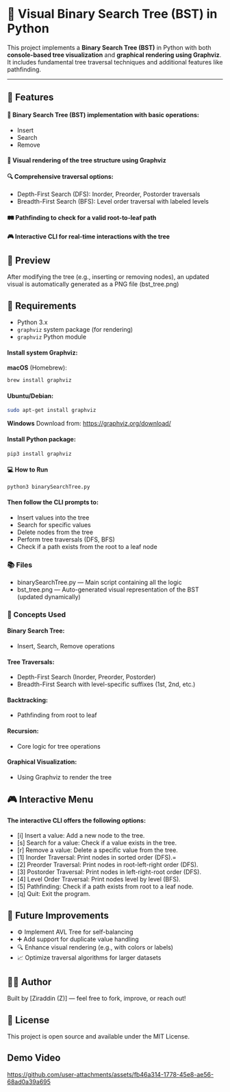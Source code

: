 # 🌳 Visual Binary Search Tree (BST) in Python

This project implements a **Binary Search Tree (BST)** in Python with both **console-based tree visualization**
and **graphical rendering using Graphviz**. It includes fundamental tree traversal techniques and additional features like pathfinding.

---

## 🚀 Features
#### 🧠 Binary Search Tree (BST) implementation with basic operations:
- Insert
- Search
- Remove
#### 🎨 Visual rendering of the tree structure using Graphviz
#### 🔍 Comprehensive traversal options:
- Depth-First Search (DFS): Inorder, Preorder, Postorder traversals
- Breadth-First Search (BFS): Level order traversal with labeled levels
#### 🛤 Pathfinding to check for a valid root-to-leaf path
#### 🎮 Interactive CLI for real-time interactions with the tree

## 📸 Preview
After modifying the tree (e.g., inserting or removing nodes), an updated visual is automatically generated as a PNG file (bst_tree.png)

## 🧩 Requirements
- Python 3.x
- `graphviz` system package (for rendering)
- `graphviz` Python module

#### Install system Graphviz:
**macOS** (Homebrew):
```bash
brew install graphviz
```
#### Ubuntu/Debian:
```bash
sudo apt-get install graphviz
```
**Windows**
Download from: https://graphviz.org/download/

#### Install Python package:
```bash
pip3 install graphviz
```
#### 💻 How to Run
```bash
python3 binarySearchTree.py
```

#### Then follow the CLI prompts to:
- Insert values into the tree
- Search for specific values
- Delete nodes from the tree
- Perform tree traversals (DFS, BFS)
- Check if a path exists from the root to a leaf node

### 📚 Files
- binarySearchTree.py — Main script containing all the logic
- bst_tree.png — Auto-generated visual representation of the BST (updated dynamically)

### 🧠 Concepts Used
#### Binary Search Tree:
- Insert, Search, Remove operations
#### Tree Traversals:
- Depth-First Search (Inorder, Preorder, Postorder)
- Breadth-First Search with level-specific suffixes (1st, 2nd, etc.)
#### Backtracking:
- Pathfinding from root to leaf
#### Recursion:
- Core logic for tree operations
#### Graphical Visualization:
- Using Graphviz to render the tree

## 🎮 Interactive Menu
#### The interactive CLI offers the following options:
- [i] Insert a value: Add a new node to the tree.
- [s] Search for a value: Check if a value exists in the tree.
- [r] Remove a value: Delete a specific value from the tree.
- [1] Inorder Traversal: Print nodes in sorted order (DFS).=
- [2] Preorder Traversal: Print nodes in root-left-right order (DFS).
- [3] Postorder Traversal: Print nodes in left-right-root order (DFS).
- [4] Level Order Traversal: Print nodes level by level (BFS).
- [5] Pathfinding: Check if a path exists from root to a leaf node.
- [q] Quit: Exit the program.

## 🙌 Future Improvements
- ⚙️ Implement AVL Tree for self-balancing
- ➕ Add support for duplicate value handling
- 🔍 Enhance visual rendering (e.g., with colors or labels)
- 📈 Optimize traversal algorithms for larger datasets

## 👨‍💻 Author
Built by [Ziraddin (Z)] — feel free to fork, improve, or reach out!

## 📝 License
This project is open source and available under the MIT License.

## Demo Video
https://github.com/user-attachments/assets/fb46a314-1778-45e8-ae56-68ad0a39a695



